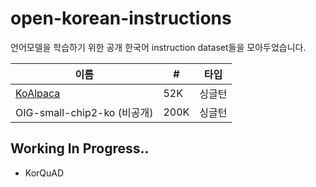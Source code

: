 # open-korean-instructions
언어모델을 학습하기 위한 공개 한국어 instruction dataset들을 모아두었습니다.

| 이름 | # | 타입 |
|---|---|---|
| [KoAlpaca](https://huggingface.co/datasets/Bingsu/ko_alpaca_data) | 52K | 싱글턴 |
| OIG-small-chip2-ko (비공개) | 200K | 싱글턴 |

## Working In Progress..
- KorQuAD
